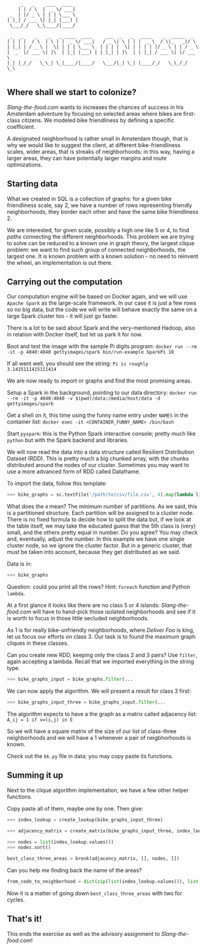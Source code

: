 ```
     _   _    ____  ____  
    | | / \  |  _ \/ ___| 
 _  | |/ _ \ | | | \___ \ 
| |_| / ___ \| |_| |___) |
 \___/_/   \_\____/|____/ 
                          
 _   _    _    _   _ ____  ____     ___  _   _   ____    _  _____  _    
| | | |  / \  | \ | |  _ \/ ___|   / _ \| \ | | |  _ \  / \|_   _|/ \   
| |_| | / _ \ |  \| | | | \___ \  | | | |  \| | | | | |/ _ \ | | / _ \  
|  _  |/ ___ \| |\  | |_| |___) | | |_| | |\  | | |_| / ___ \| |/ ___ \ 
|_| |_/_/   \_\_| \_|____/|____/   \___/|_| \_| |____/_/   \_\_/_/   \_\
                                                                        
```

## Where shall we start to colonize?

*Slang-the-food.com* wants to increases the chances of success in his Amsterdam adventure by focusing on selected areas where bikes are first-class citizens. We modeled bike friendliness by defining a specific coefficient.

A designated neighborhood is rather small in Amsterdam though, that is why we would like to suggest the client, at different bike-friendliness scales, wider areas, that is streaks of neighborhoods: in this way, having a larger areas, they can have potentially larger margins and route optimizations.

## Starting data

What we created in SQL is a collection of graphs: for a given bike friendliness scale, say 2, we have a number of rows representing friendly neighborhoods, they border each other and have the same bike friendliness 2.

We are interested, for given scale, possibly a high one like 5 or 4, to find *paths* connecting the different neighborhoods. This problem we are trying to solve can be reduced to a known one in graph theory, the largest clique problem: we want to find such group of connected neighborhoods, the largest one. It is known problem with a known solution - no need to reinvent the wheel, an implementation is out there. 

## Carrying out the computation

Our computation engine will be based on Docker again, and we will use `Apache Spark` as the large-scale framework. In our case it is just a few rows so no big data, but the code we will write will behave exactly the same on a large Spark cluster too - it will just go faster.

There is a lot to be said about Spark and the very-mentioned Hadoop, also in relation with Docker itself, but let us park it for now.

Boot and test the image with the sample Pi digits program:
`docker run --rm -it -p 4040:4040 gettyimages/spark bin/run-example SparkPi 10`

If all went well, you should see the string:
`Pi is roughly 3.1415111415111414`

We are now ready to import or graphs and find the most promising areas.

Setup a Spark in the background, pointing to our data directory:
`docker run --rm -it -p 4040:4040 -v $(pwd)/data:/media/host/data -d gettyimages/spark`

Get a shell on it, this time using the funny name entry under `NAMES` in the container list:
`docker exec -it <CONTAINER_FUNNY_NAME> /bin/bash`

Start `pyspark`: this is the Python Spark interactive console; pretty much like `python` but with the Spark backend and libraries.

We will now read the data into a data structure called Resilient Distribution Dataset (RDD). This is pretty much a big chunked array, with the chunks distributed around the nodes of our cluster. Sometimes you may want to use a more advanced form of RDD called Dataframe.

To import the data, follow this template:

```python
>>> bike_graphs = sc.textFile('/path/to/csv/file.csv', 4).map(lambda line: line.split("<SEPARATOR_CHARACTER>"))
```

What does the `4` mean? The minimum number of partitions. As we said, this is a partitioned structure. Each partition will be assigned to a cluster node. There is no fixed formula to decide how to split the data but, if we look at the table itself, we may take the educated guess that the 5th class is (very) small, and the others pretty equal in number. Do you agree? You may check and, eventually, adjust the number. In this example we have one single cluster node, so we ignore the cluster factor. But in a generic cluster, that must be taken into account, because they get distributed as we said.

Data is in:

```python
>>> bike_graphs
```

Question: could you print all the rows? Hint: `foreach` function and Python `lambda`.

At a first glance it looks like there are no class 5 or 4 islands: *Slang-the-food.com* will have to hand-pick those isolated neighborhoods and see if it is worth to focus in those little secluded neighborhoods.

As 1 is for really bike-unfriendly neighborhoods, where *Deliver Foo* is king, let us focus our efforts on class 3. Our task is to found the maximum graph cliques in these classes.
 
Can you create new RDD, keeping only the class 2 and 3 pairs? Use `filter`, again accepting a lambda. Recall that we imported everything in the string type.

```python
>>> bike_graphs_input = bike_graphs.filter(...
```

We can now apply the algorithm. We will present a result for class 3 first:

```python
>>> bike_graphs_input_three = bike_graphs_input.filter(...
```

The algorithm expects to have a the graph as a matrix called adjacency list:
`A_ij = 1 if v=(i,j) in E`

So we will have a square matrix of the size of our list of class-three neighborhoods and we will have a 1 whenever a pair of neigbhorhoods is known.

Check out the `bk.py` file in data; you may copy paste its functions.

## Summing it up

Next to the clique algorithm implementation, we have a few other helper functions.

Copy paste all of them, maybe one by one. Then give:

```python
>>> index_lookup = create_lookup(bike_graphs_input_three)
```

```python
>>> adjacency_matrix = create_matrix(bike_graphs_input_three, index_lookup)
```

```python
>>> nodes = list(index_lookup.values())
>>> nodes.sort()
```

```python
best_class_three_areas = bronk(adjacency_matrix, [], nodes, [])
```

Can you help me finding back the name of the areas?

```python
from_code_to_neighborhood = dict(zip(list(index_lookup.values()), list(index_lookup.keys())))
```
Now it is a matter of going down `best_class_three_areas` with two for cycles.

## That's it!

This ends the exercise as well as the advisory assignment to *Slang-the-food.com*!
